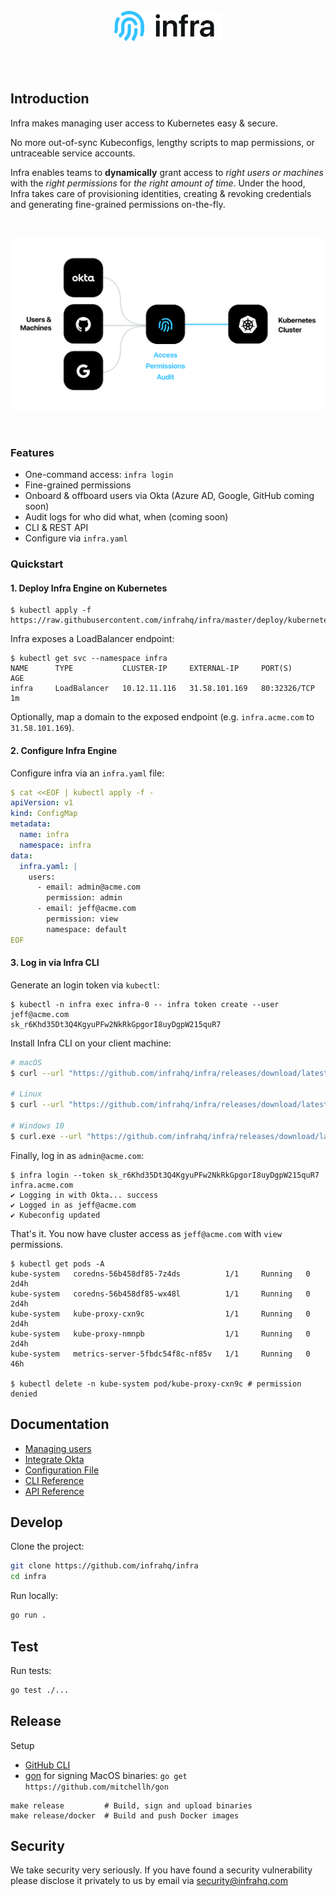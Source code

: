 <br/>
<br/>
<br/>
<p align="center">
  <img src="./docs/images/logo.svg" height="48" />
</p>
<br/>
<br/>

## Introduction
Infra makes managing user access to Kubernetes easy & secure.

No more out-of-sync Kubeconfigs, lengthy scripts to map permissions, or untraceable service accounts. 

Infra enables teams to **dynamically** grant access to _right users or machines_ with the _right permissions_ for _the right amount of time_. Under the hood, Infra takes care of provisioning identities, creating & revoking credentials and generating fine-grained permissions on-the-fly.

<br/>
<p align="center">
  <img src="./docs/images/pic.svg" />
</p>
<br/>

### Features
* One-command access: `infra login`
* Fine-grained permissions
* Onboard & offboard users via Okta (Azure AD, Google, GitHub coming soon)
* Audit logs for who did what, when (coming soon)
* CLI & REST API
* Configure via `infra.yaml`

### Quickstart

####  1. Deploy Infra Engine on Kubernetes

```
$ kubectl apply -f https://raw.githubusercontent.com/infrahq/infra/master/deploy/kubernetes.yaml
```

Infra exposes a LoadBalancer endpoint:

```
$ kubectl get svc --namespace infra
NAME      TYPE           CLUSTER-IP     EXTERNAL-IP     PORT(S)        AGE
infra     LoadBalancer   10.12.11.116   31.58.101.169   80:32326/TCP   1m
```

Optionally, map a domain to the exposed endpoint (e.g. `infra.acme.com` to `31.58.101.169`).

#### 2. Configure Infra Engine

Configure infra via an `infra.yaml` file:

```yaml
$ cat <<EOF | kubectl apply -f -
apiVersion: v1
kind: ConfigMap
metadata:
  name: infra
  namespace: infra
data:
  infra.yaml: |
    users:
      - email: admin@acme.com
        permission: admin
      - email: jeff@acme.com
        permission: view
        namespace: default
EOF
```

#### 3. Log in via Infra CLI

Generate an login token via `kubectl`:

```
$ kubectl -n infra exec infra-0 -- infra token create --user jeff@acme.com
sk_r6Khd35Dt3Q4KgyuPFw2NkRkGpgorI8uyDgpW215quR7
```

Install Infra CLI on your client machine:

```bash
# macOS
$ curl --url "https://github.com/infrahq/infra/releases/download/latest/infra-darwin-$(uname -m)" --output /usr/local/bin/infra && chmod +x /usr/local/bin/infra

# Linux
$ curl --url "https://github.com/infrahq/infra/releases/download/latest/infra-linux-$(uname -m)" --output /usr/local/bin/infra && chmod +x /usr/local/bin/infra

# Windows 10
$ curl.exe --url "https://github.com/infrahq/infra/releases/download/latest/infra-windows-amd64.exe" --output infra.exe
```

Finally, log in as `admin@acme.com`:

```
$ infra login --token sk_r6Khd35Dt3Q4KgyuPFw2NkRkGpgorI8uyDgpW215quR7 infra.acme.com
✔ Logging in with Okta... success
✔ Logged in as jeff@acme.com
✔ Kubeconfig updated
```

That's it. You now have cluster access as `jeff@acme.com` with `view` permissions.

```
$ kubectl get pods -A
kube-system   coredns-56b458df85-7z4ds          1/1     Running   0          2d4h
kube-system   coredns-56b458df85-wx48l          1/1     Running   0          2d4h
kube-system   kube-proxy-cxn9c                  1/1     Running   0          2d4h
kube-system   kube-proxy-nmnpb                  1/1     Running   0          2d4h
kube-system   metrics-server-5fbdc54f8c-nf85v   1/1     Running   0          46h

$ kubectl delete -n kube-system pod/kube-proxy-cxn9c # permission denied
```

## Documentation
* [Managing users](./docs/users.md)
* [Integrate Okta](./docs/okta.md)
* [Configuration File](./docs/configuration.md)
* [CLI Reference](./docs/cli.md)
* [API Reference](./docs/api.md)

## Develop

Clone the project:

```bash
git clone https://github.com/infrahq/infra
cd infra
```

Run locally:

```bash
go run .
```

## Test

Run tests:

```bash
go test ./...
```

## Release

Setup

* [GitHub CLI](https://github.com/cli/cli)
* [gon](https://github.com/mitchellh/gon) for signing MacOS binaries: `go get https://github.com/mitchellh/gon`

```
make release         # Build, sign and upload binaries
make release/docker  # Build and push Docker images
```

## Security
We take security very seriously. If you have found a security vulnerability please disclose it privately to us by email via [security@infrahq.com](mailto:security@infrahq.com)
